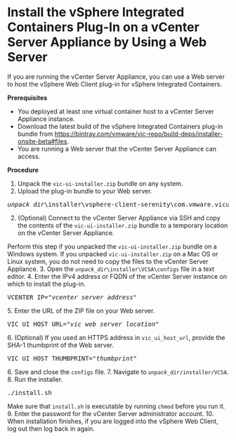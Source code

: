 # Install the vSphere Integrated Containers Plug-In on a vCenter Server Appliance by Using a Web Server #

If you are running the vCenter Server Appliance, you can use a Web server to host the vSphere Web Client plug-in for vSphere Integrated Containers.

**Prerequisites**

- You deployed at least one virtual container host to a vCenter Server Appliance instance.
- Download the latest build of the vSphere Integrated Containers plug-in bundle from https://bintray.com/vmware/vic-repo/build-deps/installer-onsite-beta#files.
- You are running a Web server that the vCenter Server Appliance can access.

**Procedure**

1. Unpack the `vic-ui-installer.zip` bundle on any system.
2. Upload the plug-in bundle to your Web server.
  <pre><i>unpack_dir</i>\installer\vsphere-client-serenity\com.vmware.vicui.Vicui-0.0.1.zip</pre>
2. (Optional) Connect to the vCenter Server Appliance via SSH and copy the contents of the `vic-ui-installer.zip` bundle to a temporary location on the vCenter Server Appliance. 

  Perform this step if you unpacked the `vic-ui-installer.zip` bundle on a Windows system. If you unpacked `vic-ui-installer.zip` on a Mac OS or Linux system, you do not need to copy the files to the vCenter Server Appliance.
3. Open the <code><i>unpack_dir</i>\installer\VCSA\configs</code> file in a text editor.
4. Enter the IPv4 address or FQDN of the vCenter Server instance on which to install the plug-in.<pre>VCENTER_IP="<i>vcenter_server_address</i>"</pre>
5. Enter the URL of the ZIP file on your Web server.<pre>VIC_UI_HOST_URL="<i>vic_web_server_location</i>"</pre>
6. (Optional) If you used an HTTPS address in `vic_ui_host_url`, provide the SHA-1 thumbprint of the Web server.<pre>VIC_UI_HOST_THUMBPRINT="<i>thumbprint</i>"</pre> 
6. Save and close the `configs` file.
7. Navigate to <code><i>unpack_dir</i>/installer/VCSA</code>.
8. Run the installer.<pre>./install.sh</pre>Make sure that `install.sh` is executable by running `chmod` before you run it.
9. Enter the password for the vCenter Server administrator account.
10. When installation finishes, if you are logged into the vSphere Web Client, log out then log back in again.